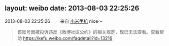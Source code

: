 layout: weibo
date: 2013-08-03 22:25:26
---
<meta name="referrer" content="no-referrer" />

2013-08-03 22:25:26  &nbsp;&nbsp;&nbsp;&nbsp;&nbsp;&nbsp; 来自 <a href="http://app.weibo.com/t/feed/22zMnn" rel="nofollow">小米手机</a>
nice～
>  该账号因被投诉违反《微博社区公约》的相关规定，现已无法查看。查看帮助 https://kefu.weibo.com/faqdetail?id=13216
